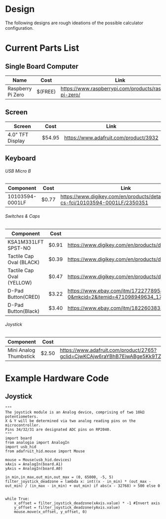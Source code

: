 # Design
The following designs are rough ideations of the possible calculator configuration.

# Current Parts List

## Single Board Computer
| Name | Cost | Link |
| --- | --- | --- |
| Raspberry Pi Zero | $(FREE) | https://www.raspberrypi.com/products/raspberry-pi-zero/ |

## Screen 
| Screen | Cost | Link |
| --- | --- | --- |
| 4.0" TFT Display | $54.95 | https://www.adafruit.com/product/3932 |

## Keyboard 

###### USB Micro B
| Component | Cost | Link |
| --- | --- | --- |
| 10103594-0001LF | $0.77 | https://www.digikey.com/en/products/detail/amphenol-cs-fci/10103594-0001LF/2350351 |

###### Switches & Caps
| Component | Cost | Link |
| --- | --- | --- |
| KSA1M331LFT SPST-NO | $0.91 | https://www.digikey.com/en/products/detail/c-k/KSA1M331LFT/1003897 |
| Tactile Cap Oval (BLACK) | $0.39 | https://www.digikey.com/en/products/detail/c-k/BTNK0390/559405 |
| Tactile Cap Oval (YELLOW) | $0.47 | https://www.digikey.com/en/products/detail/c-k/BTNK0390/559405 |
| D-Pad Button(CRED)| $3.22 | https://www.ebay.com/itm/172277895864?chn=ps&var=471098949634&_trkparms=ispr%3D1&amdata=enc%3A1g2-r2qY9RQmMGuBK_2N9zQ0&norover=1&mkevt=1&mkrid=711-117182-37290-0&mkcid=2&itemid=471098949634_172277895864&targetid=&device=c&mktype=pla&googleloc=9006540&poi=&campaignid=17597089569&mkgroupid=&rlsatarget=&abcId=9300988&merchantid=101643144&gclid=CjwKCAjw1ICZBhAzEiwAFfvFhK96Mun1ZhEUShMPNjYEtQJ4ESmZPGgTPkxQahLbWEiXCBLGKVKFjRoCRpQQAvD_BwE |
| D-Pad Button(Black) | $3.40 | https://www.ebay.com/itm/182260383344?hash=item2a6f90be70:g:KzUAAOSwFV9XxCYp |

###### Joystick
| Component | Cost | Link |
| --- | --- | --- |
| Mini Analog Thumbstick | $2.50 | https://www.adafruit.com/product/2765?gclid=CjwKCAjw6raYBhB7EiwABge5Kk9TZn8ilWmRzUdasBMNh74FXIZQBJh3K6sDLgbHT71pnA3cYCJrNRoC1E8QAvD_BwE |

# Example Hardware Code

## Joystick

```
"""
The joystick module is an Analog device, comprising of two 10kΩ potentiometers. 
X & Y will be determined via two analog reading pins on the microcontroller. 
Pins 34/32/31 are designated ADC pins on RP2040. 
"""
import board
from analogio import AnalogIn
import usb_hid
from adafruit_hid.mouse import Mouse

mouse = Mouse(usb_hid.devices)
xAxis = AnalogIn(board.A1)
yAxis = AnalogIn(board.A0)

in_min,in_max,out_min,out_max = (0, 65000, -5, 5)
filter_joystick_deadzone = lambda x: int((x - in_min) * (out_max - out_min) / (in_max - in_min) + out_min) if abs(x - 32768) > 500 else 0


while True:
    x_offset = filter_joystick_deadzone(xAxis.value) * -1 #Invert axis
    y_offset = filter_joystick_deadzone(yAxis.value)
    mouse.move(x_offset, y_offset, 0)
```
